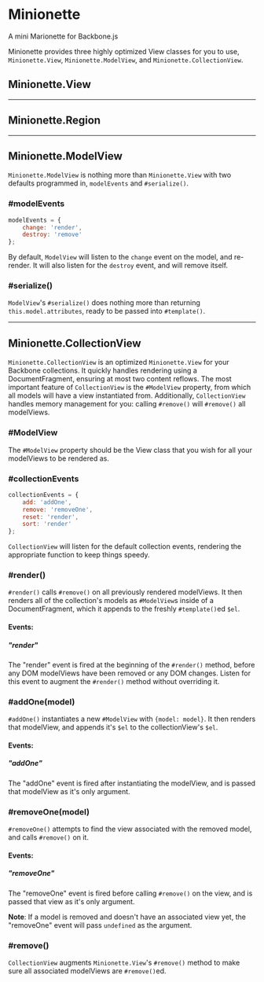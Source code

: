 Minionette
==========

A mini Marionette for Backbone.js

Minionette provides three highly optimized View classes for you to use,
`Minionette.View`, `Minionette.ModelView`, and
`Minionette.CollectionView`.

Minionette.View
---------------


* * * * * * * 

Minionette.Region
-----------------


* * * * * * * 

Minionette.ModelView
--------------------

`Minionette.ModelView` is nothing more than `Minionette.View` with two
defaults programmed in, `modelEvents` and `#serialize()`.

### #modelEvents

```javascript
modelEvents = {
    change: 'render',
    destroy: 'remove'
};
```

By default, `ModelView` will listen to the `change` event on the model,
and re-render. It will also listen for the `destroy` event, and will
remove itself.

### #serialize()

`ModelView`'s `#serialize()` does nothing more than returning
`this.model.attributes`, ready to be passed into `#template()`.


* * * * * * * 

Minionette.CollectionView
-------------------------

`Minionette.CollectionView` is an optimized `Minionette.View` for your
Backbone collections. It quickly handles rendering using a
DocumentFragment, ensuring at most two content reflows. The most
important feature of `CollectionView` is the `#ModelView` property, from
which all models will have a view instantiated from. Additionally,
`CollectionView` handles memory management for you: calling `#remove()`
will `#remove()` all modelViews.

### #ModelView

The `#ModelView` property should be the View class that you wish for all
your modelViews to be rendered as.

### #collectionEvents

```javascript
collectionEvents = {
    add: 'addOne',
    remove: 'removeOne',
    reset: 'render',
    sort: 'render'
};
```

`CollectionView` will listen for the default collection events,
rendering the appropriate function to keep things speedy.

### #render()

`#render()` calls `#remove()` on all previously rendered modelViews. It
then renders all of the collection's models as `#ModelView`s inside of a
DocumentFragment, which it appends to the freshly `#template()`ed
`$el`.

#### Events:

##### "render"

The "render" event is fired at the beginning of the `#render()` method,
before any DOM modelViews have been removed or any DOM changes. Listen
for this event to augment the `#render()` method without overriding it.

### #addOne(model)

`#addOne()` instantiates a new `#ModelView` with `{model: model}`. It
then renders that modelView, and appends it's `$el` to the
collectionView's `$el`.

#### Events:

##### "addOne"

The "addOne" event is fired after instantiating the modelView, and is
passed that modelView as it's only argument.

### #removeOne(model)

`#removeOne()` attempts to find the view associated with the removed
model, and calls `#remove()` on it.

#### Events:

##### "removeOne"

The "removeOne" event is fired before calling `#remove()` on the view,
and is passed that view as it's only argument.

**Note**: If a model is removed and doesn't have an associated view yet,
the "removeOne" event will pass `undefined` as the argument.

### #remove()

`CollectionView` augments `Minionette.View`'s `#remove()` method to make
sure all associated modelViews are `#remove()`ed.
